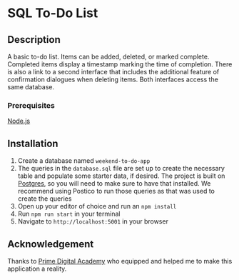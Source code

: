 # SQL To-Do List

## Description

A basic to-do list. Items can be added, deleted, or marked complete. Completed items display a timestamp marking the time of completion. There is also a link to a second interface that includes the additional feature of confirmation dialogues when deleting items. Both interfaces access the same database.

### Prerequisites

[Node.js](https://nodejs.org/en/)

## Installation

1. Create a database named `weekend-to-do-app`
2. The queries in the `database.sql` file are set up to create the necessary table and populate some starter data, if desired. The project is built on [Postgres](https://www.postgresql.org/download/), so you will need to make sure to have that installed. We recommend using Postico to run those queries as that was used to create the queries
3. Open up your editor of choice and run an `npm install`
4. Run `npm run start` in your terminal
5. Navigate to `http://localhost:5001` in your browser

## Acknowledgement
Thanks to [Prime Digital Academy](www.primeacademy.io) who equipped and helped me to make this application a reality.